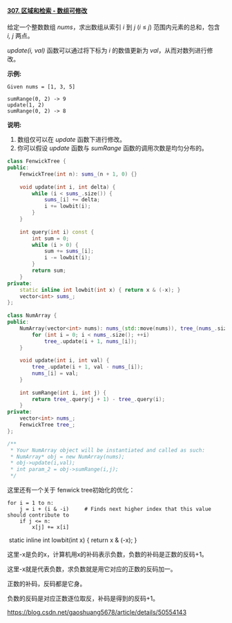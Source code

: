 #### [307. 区域和检索 - 数组可修改](https://leetcode-cn.com/problems/range-sum-query-mutable/)

给定一个整数数组  *nums*，求出数组从索引 *i* 到 *j* (*i* ≤ *j*) 范围内元素的总和，包含 *i, j* 两点。

*update(i, val)* 函数可以通过将下标为 *i* 的数值更新为 *val*，从而对数列进行修改。

**示例:**

```
Given nums = [1, 3, 5]

sumRange(0, 2) -> 9
update(1, 2)
sumRange(0, 2) -> 8
```

**说明:**

1. 数组仅可以在 *update* 函数下进行修改。
2. 你可以假设 *update* 函数与 *sumRange* 函数的调用次数是均匀分布的。

```cpp
class FenwickTree {    
public:
    FenwickTree(int n): sums_(n + 1, 0) {}
    
    void update(int i, int delta) {
        while (i < sums_.size()) {
            sums_[i] += delta;
            i += lowbit(i);
        }
    }
    
    int query(int i) const {        
        int sum = 0;
        while (i > 0) {
            sum += sums_[i];
            i -= lowbit(i);
        }
        return sum;
    }
private:
    static inline int lowbit(int x) { return x & (-x); }
    vector<int> sums_;
};
 
class NumArray {
public:
    NumArray(vector<int> nums): nums_(std::move(nums)), tree_(nums_.size()) {
        for (int i = 0; i < nums_.size(); ++i)
            tree_.update(i + 1, nums_[i]);
    }
    
    void update(int i, int val) {
        tree_.update(i + 1, val - nums_[i]);
        nums_[i] = val;
    }
    
    int sumRange(int i, int j) {
        return tree_.query(j + 1) - tree_.query(i);
    }
private:
    vector<int> nums_;
    FenwickTree tree_;
};

/**
 * Your NumArray object will be instantiated and called as such:
 * NumArray* obj = new NumArray(nums);
 * obj->update(i,val);
 * int param_2 = obj->sumRange(i,j);
 */
```

这里还有一个关于 fenwick tree初始化的优化：

```
for i = 1 to n:
    j = i + (i & -i)     # Finds next higher index that this value should contribute to
    if j <= n:
        x[j] += x[i]
```

​    static inline int lowbit(int x) { return x & (-x); }

这里-x是负的x，计算机用x的补码表示负数，负数的补码是正数的反码+1。

这里-x就是代表负数，求负数就是用它对应的正数的反码加一。

正数的补码，反码都是它身。

负数的反码是对应正数逐位取反，补码是得到的反码+1。

https://blog.csdn.net/gaoshuang5678/article/details/50554143